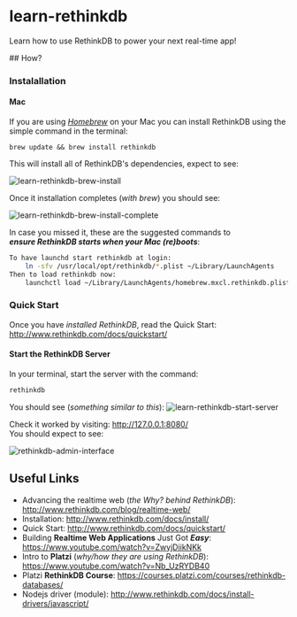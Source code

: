 # learn-rethinkdb

Learn how to use RethinkDB to power your next real-time app!


## How?

### Instalallation

#### Mac

If you are using [*Homebrew*](http://brew.sh/) on your Mac you can install RethinkDB using the simple command in the terminal:

```
brew update && brew install rethinkdb
```

This will install all of RethinkDB's dependencies, expect to see:

![learn-rethinkdb-brew-install](https://cloud.githubusercontent.com/assets/194400/8251410/40d32f96-1674-11e5-8702-f01637d3f6a9.png)

Once it installation completes (*with brew*) you should see:

![learn-rethinkdb-brew-install-complete](https://cloud.githubusercontent.com/assets/194400/8251444/7e09f8ea-1674-11e5-80e0-6ce53313359f.png)

In case you missed it, these are the suggested commands to  
***ensure RethinkDB starts when your Mac (re)boots***:
```sh
To have launchd start rethinkdb at login:
    ln -sfv /usr/local/opt/rethinkdb/*.plist ~/Library/LaunchAgents
Then to load rethinkdb now:
    launchctl load ~/Library/LaunchAgents/homebrew.mxcl.rethinkdb.plist
```


### Quick Start

Once you have *installed RethinkDB*, read the Quick Start:
http://www.rethinkdb.com/docs/quickstart/

#### Start the RethinkDB Server

In your terminal, start the server with the command:
```sh
rethinkdb
```

You should see (*something similar to this*):
![learn-rethinkdb-start-server](https://cloud.githubusercontent.com/assets/194400/8251351/c8aeafb8-1673-11e5-8ec2-d7a46fa3d7ad.png)

Check it worked by visiting: http://127.0.0.1:8080/  
You should expect to see:

![rethinkdb-admin-interface](https://cloud.githubusercontent.com/assets/194400/8252011/5a749d86-1679-11e5-925e-a5c6cf61bdf2.png)


## Useful Links

+ Advancing the realtime web (*the _Why_? behind RethinkDB*):
http://www.rethinkdb.com/blog/realtime-web/
+ Installation: http://www.rethinkdb.com/docs/install/
+ Quick Start: http://www.rethinkdb.com/docs/quickstart/
+ Building **Realtime Web Applications** Just Got ***Easy***: https://www.youtube.com/watch?v=ZwyjDiikNKk
+ Intro to **Platzi** (*why/how they are using RethinkDB*): https://www.youtube.com/watch?v=Nb_UzRYDB40
+ Platzi **RethinkDB Course**: https://courses.platzi.com/courses/rethinkdb-databases/
+ Nodejs driver (module): http://www.rethinkdb.com/docs/install-drivers/javascript/
